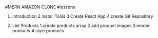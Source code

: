 #MERN AMAZON CLONE
#lessons

1. Introduction
   2.Install Tools
   3.Create React App
   4.create Git Repository

2. List Products
   1.create products array
   2.add product images
   3.render products
   4.style products

